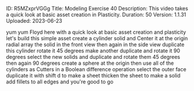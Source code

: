 ID: R5MZxprVGGg
Title: Modeling Exercise 40
Description: This video takes a quick look at basic asset creation in Plasticity.
Duration: 50
Version: 1.1.31
Uploaded: 2023-06-23

yum yum Floyd here with a quick look at
basic asset creation and plasticity
let's build this simple asset create a
cylinder solid and Center it at the
origin radial array the solid in the
front view then again in the side view
duplicate this cylinder rotate it 45
degrees make another duplicate and
rotate it 90 degrees select the new
solids and duplicate and rotate them 45
degrees then again 90 degrees
create a sphere at the origin
then use all of the cylinders as Cutters
in a Boolean difference operation select
the outer face duplicate it with shift d
to make a sheet
thicken the sheet to make a solid
add fillets to all edges and you're
good to go

